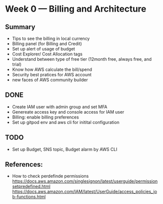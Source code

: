 # Week 0 — Billing and Architecture


## Summary
- Tips to see the billing in local currency
- Billing panel (for Billing and Credit)
- Set up alert of usage of budget
- Cost Explorer/ Cost Allocation tags
- Understand between type of free tier (12month free, always free, and trial)
- Know how AWS calculate the bill/spend
- Security best pratices for AWS account
- new faces of AWS community builder

## DONE
- Create IAM user with admin group and set MFA
- Genereate access key and console access for IAM user
- Billing: enable billing preferences
- Set up gitpod env and aws cli for initital configuration

## TODO
- Set up Budget, SNS topic, Budget alarm by AWS CLI

## References:
- How to check perdefinde permissions https://docs.aws.amazon.com/singlesignon/latest/userguide/permissionsetpredefined.html
https://docs.aws.amazon.com/IAM/latest/UserGuide/access_policies_job-functions.html

